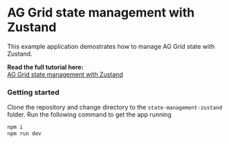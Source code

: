 # AG Grid state management with Zustand

This example application demostrates how to manage AG Grid state with Zustand. 

**Read the full tutorial here:**  
[AG Grid state management with Zustand](https://blog.ag-grid.com/mange-ag-grid-react-table-state-with-zustand/)

### Getting started

Clone the repository and change directory to the `state-management-zustand` folder. Run the following command
to get the app running

```bash
npm i 
npm run dev
```

